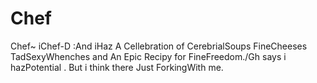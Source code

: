 Chef
====

Chef~ iChef-D :And iHaz A Cellebration of CerebrialSoups FineCheeses TadSexyWhenches and An Epic Recipy for FineFreedom./Gh says i hazPotential . But i think there Just ForkingWith me. 
